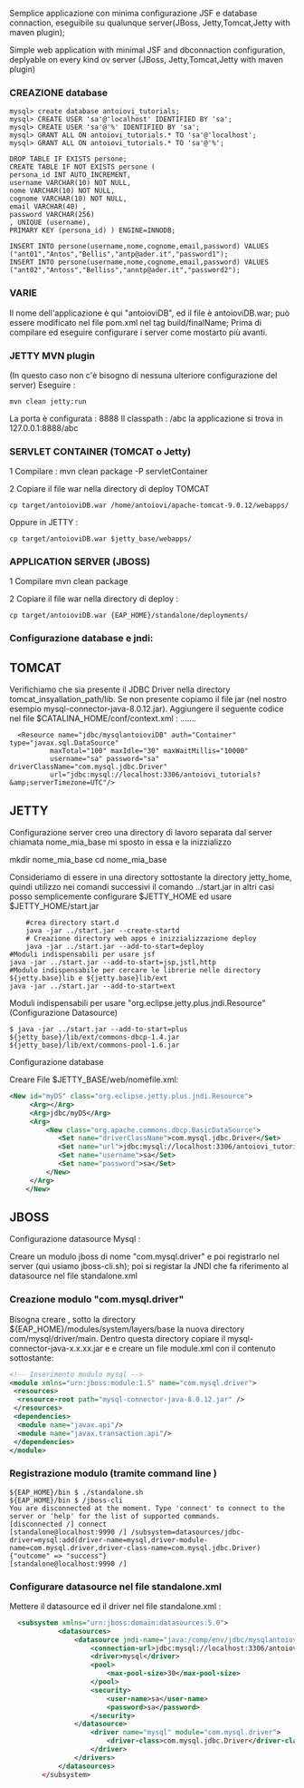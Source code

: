 
Semplice applicazione con minima configurazione JSF e database connaction, eseguibile su qualunque server(JBoss, Jetty,Tomcat,Jetty with maven plugin);

Simple web application with minimal JSF and dbconnaction configuration, deplyable on every kind ov server (JBoss, Jetty,Tomcat,Jetty with maven plugin)




### CREAZIONE database
```
mysql> create database antoiovi_tutorials;
mysql> CREATE USER 'sa'@'localhost' IDENTIFIED BY 'sa';
mysql> CREATE USER 'sa'@'%' IDENTIFIED BY 'sa'; 
mysql> GRANT ALL ON antoiovi_tutorials.* TO 'sa'@'localhost';
mysql> GRANT ALL ON antoiovi_tutorials.* TO 'sa'@'%';

DROP TABLE IF EXISTS persone;
CREATE TABLE IF NOT EXISTS persone ( 
persona_id INT AUTO_INCREMENT, 
username VARCHAR(10) NOT NULL,
nome VARCHAR(10) NOT NULL,
cognome VARCHAR(10) NOT NULL,
email VARCHAR(40) ,
password VARCHAR(256) 
, UNIQUE (username), 
PRIMARY KEY (persona_id) ) ENGINE=INNODB;

INSERT INTO persone(username,nome,cognome,email,password) VALUES ("ant01","Antos","Bellis","antp@ader.it","password1"); 
INSERT INTO persone(username,nome,cognome,email,password) VALUES ("ant02","Antoss","Belliss","anntp@ader.it","password2");
```
### VARIE

Il nome dell'applicazione è qui "antoioviDB", ed il file è antoioviDB.war; può essere modificato nel file pom.xml nel tag build/finalName;
Prima di compilare ed eseguire configurare i server come mostarto più avanti.



### JETTY MVN plugin
(In questo caso non c'è bisogno di nessuna ulteriore configurazione del server)
Eseguire :

	mvn clean jetty:run

La porta è configurata : 	<port>8888</port>
Il classpath :  <contextPath>/abc</contextPath>
la applicazione si trova in 127.0.0.1:8888/abc

### SERVLET CONTAINER (TOMCAT o Jetty)

1 Compilare : mvn clean package -P servletContainer

2 Copiare il file war nella directory di deploy  TOMCAT 

	cp target/antoioviDB.war /home/antoiovi/apache-tomcat-9.0.12/webapps/

Oppure in JETTY :

	cp target/antoioviDB.war $jetty_base/webapps/

### APPLICATION SERVER (JBOSS)

1 Compilare mvn clean package

2 Copiare il file war nella directory di deploy :

	cp target/antoioviDB.war {EAP_HOME}/standalone/deployments/


### Configurazione database e jndi:
## TOMCAT 
Verifichiamo che sia presente il JDBC Driver nella directory tomcat_insyallation_path/lib. Se non presente copiamo il file jar (nel nostro esempio mysql-connector-java-8.0.12.jar). Aggiungere il seguente codice nel file $CATALINA_HOME/conf/context.xml : .......

	  <Resource name="jdbc/mysqlantoioviDB" auth="Container" type="javax.sql.DataSource"
              maxTotal="100" maxIdle="30" maxWaitMillis="10000"
              username="sa" password="sa" driverClassName="com.mysql.jdbc.Driver"
              url="jdbc:mysql://localhost:3306/antoiovi_tutorials?&amp;serverTimezone=UTC"/> 


## JETTY
Configurazione server creo una directory di lavoro separata dal server chiamata nome_mia_base mi sposto in essa e la inizzializzo

mkdir nome_mia_base cd nome_mia_base

Consideriamo di essere in una directory sottostante la directory jetty_home, quindi utilizzo nei comandi successivi il comando ../start.jar
 in altri casi  posso semplicemente configurare $JETTY_HOME ed usare $JETTY_HOME/start.jar

        #crea directory start.d
        java -jar ../start.jar --create-startd
        # Creazione directory web apps e inizzializzazione deploy
		java -jar ../start.jar --add-to-start=deploy
	#Moduli indispensabili per usare jsf 
	java -jar ../start.jar --add-to-start=jsp,jstl,http
	#Modulo indispensabile per cercare le librerie nelle directory ${jetty.base}lib e ${jetty.base}lib/ext 
	java -jar ../start.jar --add-to-start=ext

Moduli indispensabili per usare "org.eclipse.jetty.plus.jndi.Resource" (Configurazione Datasource)
```
$ java -jar ../start.jar --add-to-start=plus
${jetty_base}/lib/ext/commons-dbcp-1.4.jar ${jetty_base}/lib/ext/commons-pool-1.6.jar
```
Configurazione database

Creare File $JETTY_BASE/web/nomefile.xml:

```XML
<New id="myDS" class="org.eclipse.jetty.plus.jndi.Resource">
     <Arg></Arg>
     <Arg>jdbc/myDS</Arg>
     <Arg>
         <New class="org.apache.commons.dbcp.BasicDataSource">
            <Set name="driverClassName">com.mysql.jdbc.Driver</Set>
            <Set name="url">jdbc:mysql://localhost:3306/antoiovi_tutorials?&amp;serverTimezone=UTC</Set>
            <Set name="username">sa</Set>
            <Set name="password">sa</Set>
         </New>
     </Arg>
    </New>
```

## JBOSS

Configurazione datasource Mysql :

Creare un modulo jboss di nome "com.mysql.driver" e poi registrarlo nel server (qui usiamo jboss-cli.sh);
poi si registar la JNDI che fa riferimento al datasource nel file standalone.xml


### Creazione modulo  "com.mysql.driver"
Bisogna creare , sotto la directory ${EAP_HOME}/modules/system/layers/base
la nuova directory  com/mysql/driver/main.
Dentro questa directory copiare il mysql-connector-java-x.x.xx.jar e  e creare un file module.xml con il contenuto sottostante:
```XML
<!-- Inserimento modulo mysql -->
<module xmlns="urn:jboss:module:1.5" name="com.mysql.driver">
 <resources>
  <resource-root path="mysql-connector-java-8.0.12.jar" />
 </resources>
 <dependencies>
  <module name="javax.api"/>
  <module name="javax.transaction.api"/>
 </dependencies>
</module>
```
### Registrazione modulo (tramite command line )
	${EAP_HOME}/bin $ ./standalone.sh
	${EAP_HOME}/bin $ /jboss-cli
	You are disconnected at the moment. Type 'connect' to connect to the server or 'help' for the list of supported commands.
	[disconnected /] connect
	[standalone@localhost:9990 /] /subsystem=datasources/jdbc-driver=mysql:add(driver-name=mysql,driver-module-name=com.mysql.driver,driver-class-name=com.mysql.jdbc.Driver)
	{"outcome" => "success"}
	[standalone@localhost:9990 /] 

### Configurare datasource nel file standalone.xml
Mettere il datasource ed il driver nel file standalone.xml :

```XML
  <subsystem xmlns="urn:jboss:domain:datasources:5.0">
            <datasources>
                <datasource jndi-name="java:/comp/env/jdbc/mysqlantoioviDB" pool-name="MysqlPools" enabled="true" use-java-context="true">
                    <connection-url>jdbc:mysql://localhost:3306/antoiovi_tutorials?&amp;serverTimezone=UTC</connection-url>
                    <driver>mysql</driver>
                    <pool>
                        <max-pool-size>30</max-pool-size>
                    </pool>
                    <security>
                        <user-name>sa</user-name>
                        <password>sa</password>
                    </security>
                </datasource>
                    <driver name="mysql" module="com.mysql.driver">
                        <driver-class>com.mysql.jdbc.Driver</driver-class>
                    </driver>
                </drivers>
            </datasources>
        </subsystem>
```
